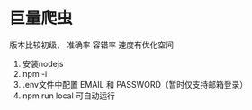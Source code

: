 巨量爬虫
==========
版本比较初级， 准确率 容错率 速度有优化空间

1. 安装nodejs
2. npm -i
3. .env文件中配置 EMAIL 和 PASSWORD（暂时仅支持邮箱登录）
4. npm run local 可自动运行
